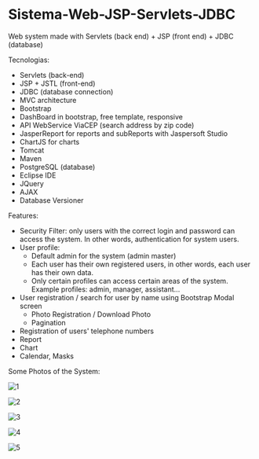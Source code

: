# Sistema-Web-JSP-Servlets-JDBC
Web system made with Servlets (back end) + JSP (front end) + JDBC (database)

Tecnologias:

* Servlets (back-end)
* JSP + JSTL (front-end)
* JDBC (database connection)
* MVC architecture
* Bootstrap
* DashBoard in bootstrap, free template, responsive
* API WebService ViaCEP (search address by zip code)
* JasperReport for reports and subReports with Jaspersoft Studio
* ChartJS for charts
* Tomcat
* Maven
* PostgreSQL (database)
* Eclipse IDE
* JQuery
* AJAX
* Database Versioner

Features:

* Security Filter: only users with the correct login and password can access the system. In other words, authentication for system users.
* User profile:
  - Default admin for the system (admin master)
  - Each user has their own registered users, in other words, each user has their own data.
  - Only certain profiles can access certain areas of the system. Example profiles: admin, manager, assistant...
* User registration / search for user by name using Bootstrap Modal screen
  - Photo Registration / Download Photo
  - Pagination
* Registration of users' telephone numbers
* Report
* Chart
* Calendar, Masks

Some Photos of the System:

![1](https://github.com/user-attachments/assets/112f81d3-68d7-4395-bc0b-c4e8c3f4d53e)

![2](https://github.com/user-attachments/assets/9aed0393-87fd-4693-9396-2d50cae49914)

![3](https://github.com/user-attachments/assets/03861183-7c11-429d-a4f8-950175ab9ac0)

![4](https://github.com/user-attachments/assets/368948fc-6054-4e9f-af2b-b57d9d3784eb)

![5](https://github.com/user-attachments/assets/f3c7f992-33af-4aaf-9763-e8a2b2a82efa)





